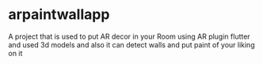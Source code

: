 # arpaintwallapp

A project that is used to put AR decor in your Room using AR plugin flutter and used 3d models and also it can detect walls and put paint of your liking on it

